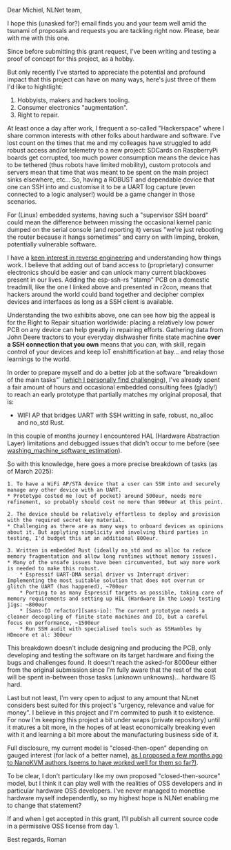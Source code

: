 Dear Michiel, NLNet team,

I hope this (unasked for?) email finds you and your team well amid the tsunami of proposals and requests you are tackling right now. Please, bear with me with this one.

Since before submitting this grant request, I've been writing and testing a proof of concept for this project, as a hobby.
 
But only recently I've started to appreciate the potential and profound impact that this project can have on many ways,
here's just three of them I'd like to hightlight:

1. Hobbyists, makers and hackers tooling.
2. Consumer electronics "augmentation".
3. Right to repair.

At least once a day after work, I frequent a so-called "Hackerspace" where I share common interests with other folks about hardware and software.
I've lost count on the times that me and my colleages have struggled to add robust access and/or telemetry to a new project: SDCards on RaspberryPi
boards get corrupted, too much power consumption means the device has to be tethered (thus robots have limited mobility), custom protocols and servers
mean that time that was meant to be spent on the main project sinks elsewhere, etc... So, having a ROBUST and dependable device that one can SSH into
and customise it to be a UART log capture (even connected to a logic analyser!) would be a game changer in those scenarios. 

For (Linux) embedded systems, having such a "supervisor SSH board" could mean the difference between missing the occasional kernel panic dumped on the 
serial console (and reporting it) versus "we're just rebooting the router because it hangs sometimes" and carry on with limping, broken, potentially vulnerable software.

I have a [keen interest in reverse engineering][stm8_reverse_engineering] and understanding how things work. I believe that adding out of band access to (proprietary) 
consumer electronics should be easier and can unlock many current blackboxes present in our lives. Adding the esp-ssh-rs "stamp" PCB on a domestic treadmill, like the
one I linked above and presented in r2con, means that hackers around the world could band together and decipher complex devices and interfaces as long as a SSH client is available.

Understanding the two exhibits above, one can see how big the appeal is for the Right to Repair situation worldwide: placing a relatively low power PCB
on any device can help greatly in repairing efforts. Gathering data from John Deere tractors to your everyday dishwasher finite state machine **over a SSH connection that you own**
means that you can, with skill, regain control of your devices and keep IoT enshittification at bay... and relay those learnings to the world.

In order to prepare myself and do a better job at the software "breakdown of the main tasks"` ([which I personally find challenging][washing_machine_software_estimation]), 
I've already spent a fair amount of hours and occasional embedded consulting fees (gladly!) to reach an early prototype that partially matches my original proposal, that is:

- WIFI AP that bridges UART with SSH writting in safe, robust, no_alloc and no_std Rust.

In this couple of months journey I encountered HAL (Hardware Abstraction Layer) limitations and debugged issues that didn't occur to me before
(see [washing_machine_software_estimation][washing_machine_software_estimation]).

So with this knowledge, here goes a more precise breakdown of tasks (as of March 2025):

    1. To have a WiFi AP/STA device that a user can SSH into and securely manage any other device with an UART.
	* Prototype costed me (out of pocket) around 500eur, needs more refinement, so probably should cost no more than 900eur at this point.

    2. The device should be relatively effortless to deploy and provision with the required secret key material.
	* Challenging as there are as many ways to onboard devices as opinions about it. But applyting simplicity and involving third parties in testing, I'd budget this at an additional 800eur.

    3. Written in embedded Rust (ideally no_std and no alloc to reduce memory fragmentation and allow long runtimes without memory issues).
	* Many of the unsafe issues have been circumvented, but way more work is needed to make this robust.
		* Espressif UART-DMA serial driver vs Interrupt driver: Implementing the most suitable solution that does not overrun or glitch the UART (has happened), ~700eur
		* Porting to as many Espressif targets as possible, taking care of memory requirements and setting up HIL (Hardware In the Loop) testing jigs: ~800eur
		* [Sans-IO refactor][sans-io]: The current prototype needs a cleaner decoupling of finite state machines and IO, but a careful focus on performance, ~1500eur
		* Run SSH audit with specialised tools such as SSHambles by HDmoore et al: 300eur


This breakdown doesn't include designing and producing the PCB, only developing and testing the software on its target hardware and fixing the bugs and challenges found. 
It doesn't reach the asked-for 8000eur either from the original submission since I'm fully aware that the rest of the cost will be spent in-between those tasks (unknown unknowns)... hardware IS hard.

Last but not least, I'm very open to adjust to any amount that NLnet considers best suited for this project's "urgency, relevance and value for money". I believe in this project and I'm commited to push it to existence.
For now I'm keeping this project a bit under wraps (private repository) until it matures a bit more, in the hopes of at least economically breaking even with it and learning a bit more about the manufacturing business side of it.

Full disclosure, my current model is "closed-then-open" depending on gauged interest (for lack of a better name), [as I proposed a few months ago to NanoKVM authors (seems to have worked well for them so far?)][closed-then-open].

To be clear, I don't particulary like my own proposed "closed-then-source" model, but I think it can play well with the realities of OSS developers and in particular hardware OSS developers. I've never managed to
monetise hardware myself independently, so my highest hope is NLNet enabling me to change that statement?

If and when I get accepted in this grant, I'll publish all current source code in a permissive OSS license from day 1.

Best regards,
Roman


[washing_machine_software_estimation]: https://www.cosive.com/blog/my-washing-machine-refreshed-my-thinking-on-software-effort-estimation
[stm8_reverse_engineering]: https://github.com/brainstorm/treadmill-re
[sans-io]: https://www.firezone.dev/blog/sans-io
[closed-then-open]: https://github.com/sipeed/NanoKVM/issues/1#issuecomment-2246900903
